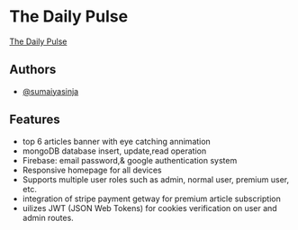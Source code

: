                                 
# The Daily Pulse

[The Daily Pulse](https://newspaper-fe849.web.app/)

## Authors

- [@sumaiyasinja](https://github.com/sumaiyasinja)


## Features
- top 6 articles banner with eye catching annimation            
- mongoDB database insert, update,read operation
- Firebase: email password,& google authentication system
- Responsive homepage for all devices
- Supports multiple user roles such as admin, normal user, premium user, etc.
- integration of stripe payment getway for premium article subscription
- uilizes JWT (JSON Web Tokens) for cookies verification on user and admin routes.

